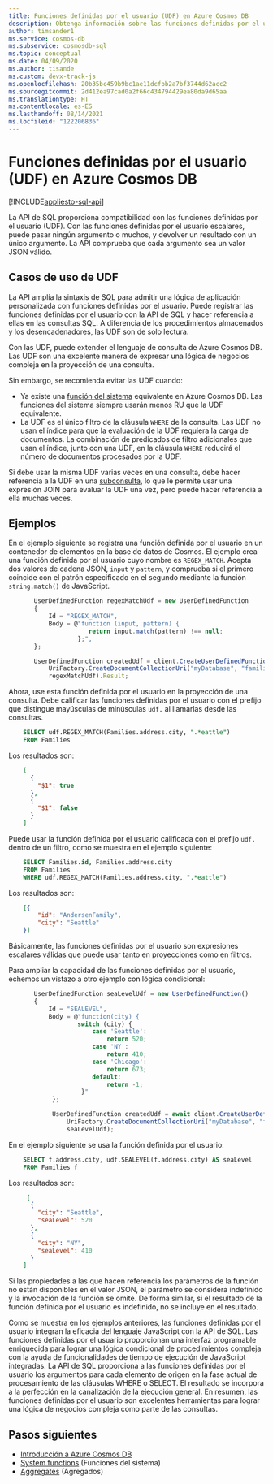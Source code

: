 ```yaml
---
title: Funciones definidas por el usuario (UDF) en Azure Cosmos DB
description: Obtenga información sobre las funciones definidas por el usuario en Azure Cosmos DB.
author: timsander1
ms.service: cosmos-db
ms.subservice: cosmosdb-sql
ms.topic: conceptual
ms.date: 04/09/2020
ms.author: tisande
ms.custom: devx-track-js
ms.openlocfilehash: 20b35bc459b9bc1ae11dcfbb2a7bf3744d62acc2
ms.sourcegitcommit: 2d412ea97cad0a2f66c434794429ea80da9d65aa
ms.translationtype: HT
ms.contentlocale: es-ES
ms.lasthandoff: 08/14/2021
ms.locfileid: "122206836"
---
```

# <a name="user-defined-functions-udfs-in-azure-cosmos-db"></a>Funciones definidas por el usuario (UDF) en Azure Cosmos DB
[!INCLUDE[appliesto-sql-api](../includes/appliesto-sql-api.md)]

La API de SQL proporciona compatibilidad con las funciones definidas por el usuario (UDF). Con las funciones definidas por el usuario escalares, puede pasar ningún argumento o muchos, y devolver un resultado con un único argumento. La API comprueba que cada argumento sea un valor JSON válido.  

## <a name="udf-use-cases"></a>Casos de uso de UDF

La API amplía la sintaxis de SQL para admitir una lógica de aplicación personalizada con funciones definidas por el usuario. Puede registrar las funciones definidas por el usuario con la API de SQL y hacer referencia a ellas en las consultas SQL. A diferencia de los procedimientos almacenados y los desencadenadores, las UDF son de solo lectura.

Con las UDF, puede extender el lenguaje de consulta de Azure Cosmos DB. Las UDF son una excelente manera de expresar una lógica de negocios compleja en la proyección de una consulta.

Sin embargo, se recomienda evitar las UDF cuando:

- Ya existe una [función del sistema](sql-query-system-functions.md) equivalente en Azure Cosmos DB. Las funciones del sistema siempre usarán menos RU que la UDF equivalente.
- La UDF es el único filtro de la cláusula `WHERE` de la consulta. Las UDF no usan el índice para que la evaluación de la UDF requiera la carga de documentos. La combinación de predicados de filtro adicionales que usan el índice, junto con una UDF, en la cláusula `WHERE` reducirá el número de documentos procesados por la UDF.

Si debe usar la misma UDF varias veces en una consulta, debe hacer referencia a la UDF en una [subconsulta](sql-query-subquery.md#evaluate-once-and-reference-many-times), lo que le permite usar una expresión JOIN para evaluar la UDF una vez, pero puede hacer referencia a ella muchas veces.

## <a name="examples"></a>Ejemplos

En el ejemplo siguiente se registra una función definida por el usuario en un contenedor de elementos en la base de datos de Cosmos. El ejemplo crea una función definida por el usuario cuyo nombre es `REGEX_MATCH`. Acepta dos valores de cadena JSON, `input` y `pattern`, y comprueba si el primero coincide con el patrón especificado en el segundo mediante la función `string.match()` de JavaScript.

```javascript
       UserDefinedFunction regexMatchUdf = new UserDefinedFunction
       {
           Id = "REGEX_MATCH",
           Body = @"function (input, pattern) {
                      return input.match(pattern) !== null;
                   };",
       };

       UserDefinedFunction createdUdf = client.CreateUserDefinedFunctionAsync(
           UriFactory.CreateDocumentCollectionUri("myDatabase", "families"),
           regexMatchUdf).Result;  
```

Ahora, use esta función definida por el usuario en la proyección de una consulta. Debe calificar las funciones definidas por el usuario con el prefijo que distingue mayúsculas de minúsculas `udf.` al llamarlas desde las consultas.

```sql
    SELECT udf.REGEX_MATCH(Families.address.city, ".*eattle")
    FROM Families
```

Los resultados son:

```json
    [
      {
        "$1": true
      },
      {
        "$1": false
      }
    ]
```

Puede usar la función definida por el usuario calificada con el prefijo `udf.` dentro de un filtro, como se muestra en el ejemplo siguiente:

```sql
    SELECT Families.id, Families.address.city
    FROM Families
    WHERE udf.REGEX_MATCH(Families.address.city, ".*eattle")
```

Los resultados son:

```json
    [{
        "id": "AndersenFamily",
        "city": "Seattle"
    }]
```

Básicamente, las funciones definidas por el usuario son expresiones escalares válidas que puede usar tanto en proyecciones como en filtros.

Para ampliar la capacidad de las funciones definidas por el usuario, echemos un vistazo a otro ejemplo con lógica condicional:

```javascript
       UserDefinedFunction seaLevelUdf = new UserDefinedFunction()
       {
           Id = "SEALEVEL",
           Body = @"function(city) {
                   switch (city) {
                       case 'Seattle':
                           return 520;
                       case 'NY':
                           return 410;
                       case 'Chicago':
                           return 673;
                       default:
                           return -1;
                    }"
            };

            UserDefinedFunction createdUdf = await client.CreateUserDefinedFunctionAsync(
                UriFactory.CreateDocumentCollectionUri("myDatabase", "families"),
                seaLevelUdf);
```

En el ejemplo siguiente se usa la función definida por el usuario:

```sql
    SELECT f.address.city, udf.SEALEVEL(f.address.city) AS seaLevel
    FROM Families f
```

Los resultados son:

```json
     [
      {
        "city": "Seattle",
        "seaLevel": 520
      },
      {
        "city": "NY",
        "seaLevel": 410
      }
    ]
```

Si las propiedades a las que hacen referencia los parámetros de la función no están disponibles en el valor JSON, el parámetro se considera indefinido y la invocación de la función se omite. De forma similar, si el resultado de la función definida por el usuario es indefinido, no se incluye en el resultado.

Como se muestra en los ejemplos anteriores, las funciones definidas por el usuario integran la eficacia del lenguaje JavaScript con la API de SQL. Las funciones definidas por el usuario proporcionan una interfaz programable enriquecida para lograr una lógica condicional de procedimientos compleja con la ayuda de funcionalidades de tiempo de ejecución de JavaScript integradas. La API de SQL proporciona a las funciones definidas por el usuario los argumentos para cada elemento de origen en la fase actual de procesamiento de las cláusulas WHERE o SELECT. El resultado se incorpora a la perfección en la canalización de la ejecución general. En resumen, las funciones definidas por el usuario son excelentes herramientas para lograr una lógica de negocios compleja como parte de las consultas.

## <a name="next-steps"></a>Pasos siguientes

- [Introducción a Azure Cosmos DB](../introduction.md)
- [System functions](sql-query-system-functions.md) (Funciones del sistema)
- [Aggregates](sql-query-aggregate-functions.md) (Agregados)